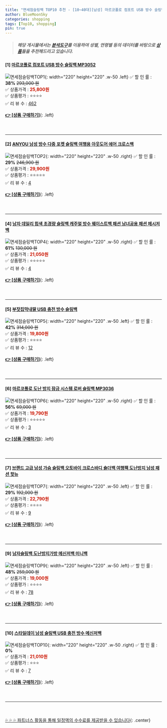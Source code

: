 ```yaml
---
title: "면세점슬링백 TOP10 추천 - [10~40대][남성] 마르코폴로 컴포트 USB 방수 슬링백 MP3052"
author: BlueMoonSky
categories: shopping
tags: [Top10, shopping]
pin: true
---
```


> ##### 해당 게시물에서는 [**분석도구**](https://itemscout.io/)를 이용하여 **성별**, **연령별** 등의 데이터를 바탕으로 [**상품**](https://link.coupang.com/a/baae76)들을 추천해드리고 있습니다.

#### [1] [마르코폴로 컴포트 USB 방수 슬링백 MP3052](https://link.coupang.com/re/AFFSDP?lptag=AF5964186&subid=bluemoonsky6999&pageKey=5547775990&traceid=V0-153&itemId=8756931947&vendorItemId=76043867153)
![면세점슬링백TOP1](https://thumbnail9.coupangcdn.com/thumbnails/remote/230x230ex/image/vendor_inventory/3425/8a76c9024d00a756d430b71b4d2672738af8f99606fc6813a4097f927779.jpg){: width="220" height="220" .w-50 .left}
✅ 할 인 률 : **38%** ~~<del class="base-price"> 293,000  </del>원~~<br>
✅ 상품가격 : <span style="color:#cb1400"> **25,800원** </span><br>
✅ 상품평가 : ⭐⭐⭐⭐<br>
✅ 리 뷰 수 : [462](https://link.coupang.com/re/AFFSDP?lptag=AF5964186&subid=bluemoonsky6999&pageKey=5547775990&traceid=V0-153&itemId=8756931947&vendorItemId=76043867153)<br>
<br>
[**👉  [상품 구매하기]**](https://link.coupang.com/re/AFFSDP?lptag=AF5964186&subid=bluemoonsky6999&pageKey=5547775990&traceid=V0-153&itemId=8756931947&vendorItemId=76043867153){: .left}
<br>
<br>
<br>

***

#### [2] [ANYOU 남성 방수 다중 포켓 슬링백 여행용 아웃도어 에어 크로스백](https://link.coupang.com/re/AFFSDP?lptag=AF5964186&subid=bluemoonsky6999&pageKey=7586408553&traceid=V0-153&itemId=20037352163&vendorItemId=87133797290)
![면세점슬링백TOP2](https://thumbnail8.coupangcdn.com/thumbnails/remote/230x230ex/image/vendor_inventory/e875/4ca6bf980ad77ee710109f5def1ed77e1e47e8b400392f8b2cb499ccfd0a.jpg){: width="220" height="220" .w-50 .right}
✅ 할 인 률 : **29%** ~~<del class="base-price"> 246,900  </del>원~~<br>
✅ 상품가격 : <span style="color:#cb1400"> **29,900원** </span><br>
✅ 상품평가 : ⭐⭐⭐⭐⭐<br>
✅ 리 뷰 수 : [4](https://link.coupang.com/re/AFFSDP?lptag=AF5964186&subid=bluemoonsky6999&pageKey=7586408553&traceid=V0-153&itemId=20037352163&vendorItemId=87133797290)<br>
<br>
[**👉  [상품 구매하기]**](https://link.coupang.com/re/AFFSDP?lptag=AF5964186&subid=bluemoonsky6999&pageKey=7586408553&traceid=V0-153&itemId=20037352163&vendorItemId=87133797290){: .left}
<br>
<br>
<br>

***

#### [4] [남자 데일리 힙색 초경량 슬링백 캐주얼 방수 웨이스트백 패션 남녀공용 패션 메시저백](https://link.coupang.com/re/AFFSDP?lptag=AF5964186&subid=bluemoonsky6999&pageKey=7608839587&traceid=V0-153&itemId=20146461983&vendorItemId=87239655083)
![면세점슬링백TOP4](https://thumbnail8.coupangcdn.com/thumbnails/remote/230x230ex/image/vendor_inventory/0d6c/d16c9d182863b8f8fe92dba97cbeaea2706cb467822a854c800dd0b2a19a.jpeg){: width="220" height="220" .w-50 .right}
✅ 할 인 률 : **61%** ~~<del class="base-price"> 130,000  </del>원~~<br>
✅ 상품가격 : <span style="color:#cb1400"> **21,050원** </span><br>
✅ 상품평가 : ⭐⭐⭐⭐⭐<br>
✅ 리 뷰 수 : [4](https://link.coupang.com/re/AFFSDP?lptag=AF5964186&subid=bluemoonsky6999&pageKey=7608839587&traceid=V0-153&itemId=20146461983&vendorItemId=87239655083)<br>
<br>
[**👉  [상품 구매하기]**](https://link.coupang.com/re/AFFSDP?lptag=AF5964186&subid=bluemoonsky6999&pageKey=7608839587&traceid=V0-153&itemId=20146461983&vendorItemId=87239655083){: .left}
<br>
<br>
<br>

***

#### [5] [부잣집막내딸 USB 충전 방수 슬링백](https://link.coupang.com/re/AFFSDP?lptag=AF5964186&subid=bluemoonsky6999&pageKey=7072126035&traceid=V0-153&itemId=17565279817&vendorItemId=84732622500)
![면세점슬링백TOP5](https://thumbnail8.coupangcdn.com/thumbnails/remote/230x230ex/image/vendor_inventory/7a6c/7ef2a50b9ed9d13e6a1d372229a24dc45fb1987d792ed87377b4965fcad0.jpg){: width="220" height="220" .w-50 .left}
✅ 할 인 률 : **42%** ~~<del class="base-price"> 314,000  </del>원~~<br>
✅ 상품가격 : <span style="color:#cb1400"> **19,800원** </span><br>
✅ 상품평가 : ⭐⭐⭐⭐<br>
✅ 리 뷰 수 : [12](https://link.coupang.com/re/AFFSDP?lptag=AF5964186&subid=bluemoonsky6999&pageKey=7072126035&traceid=V0-153&itemId=17565279817&vendorItemId=84732622500)<br>
<br>
[**👉  [상품 구매하기]**](https://link.coupang.com/re/AFFSDP?lptag=AF5964186&subid=bluemoonsky6999&pageKey=7072126035&traceid=V0-153&itemId=17565279817&vendorItemId=84732622500){: .left}
<br>
<br>
<br>

***

#### [6] [마르코폴로 도난 방지 잠금 시스템 로버 슬링백 MP3036](https://link.coupang.com/re/AFFSDP?lptag=AF5964186&subid=bluemoonsky6999&pageKey=1392278086&traceid=V0-153&itemId=2427718365&vendorItemId=70421712652)
![면세점슬링백TOP6](https://thumbnail6.coupangcdn.com/thumbnails/remote/230x230ex/image/retail/images/272330306991488-b0fcee44-e61a-4fc0-a0a9-00cbfbbeb73f.jpg){: width="220" height="220" .w-50 .right}
✅ 할 인 률 : **56%** ~~<del class="base-price"> 69,000  </del>원~~<br>
✅ 상품가격 : <span style="color:#cb1400"> **19,790원** </span><br>
✅ 상품평가 : ⭐⭐⭐⭐⭐<br>
✅ 리 뷰 수 : [3](https://link.coupang.com/re/AFFSDP?lptag=AF5964186&subid=bluemoonsky6999&pageKey=1392278086&traceid=V0-153&itemId=2427718365&vendorItemId=70421712652)<br>
<br>
[**👉  [상품 구매하기]**](https://link.coupang.com/re/AFFSDP?lptag=AF5964186&subid=bluemoonsky6999&pageKey=1392278086&traceid=V0-153&itemId=2427718365&vendorItemId=70421712652){: .left}
<br>
<br>
<br>

***

#### [7] [브랜드 고급 남성 가슴 슬링백 오토바이 크로스바디 숄더백 여행팩 도난방지 남성 패션 핫뉴](https://link.coupang.com/re/AFFSDP?lptag=AF5964186&subid=bluemoonsky6999&pageKey=6620862271&traceid=V0-153&itemId=15052515295&vendorItemId=87261471427)
![면세점슬링백TOP7](https://thumbnail8.coupangcdn.com/thumbnails/remote/230x230ex/image/vendor_inventory/0562/8187e89a8ff48e5c242536f5c48337b7f9d2001ded4e0e1c8eb013abd98c.jpg){: width="220" height="220" .w-50 .left}
✅ 할 인 률 : **29%** ~~<del class="base-price"> 192,000  </del>원~~<br>
✅ 상품가격 : <span style="color:#cb1400"> **22,790원** </span><br>
✅ 상품평가 : ⭐⭐⭐⭐<br>
✅ 리 뷰 수 : [9](https://link.coupang.com/re/AFFSDP?lptag=AF5964186&subid=bluemoonsky6999&pageKey=6620862271&traceid=V0-153&itemId=15052515295&vendorItemId=87261471427)<br>
<br>
[**👉  [상품 구매하기]**](https://link.coupang.com/re/AFFSDP?lptag=AF5964186&subid=bluemoonsky6999&pageKey=6620862271&traceid=V0-153&itemId=15052515295&vendorItemId=87261471427){: .left}
<br>
<br>
<br>

***

#### [9] [남자슬링백 도난방지가방 메신저백 미니백](https://link.coupang.com/re/AFFSDP?lptag=AF5964186&subid=bluemoonsky6999&pageKey=7052981517&traceid=V0-153&itemId=17467677071&vendorItemId=86123625323)
![면세점슬링백TOP9](https://thumbnail10.coupangcdn.com/thumbnails/remote/230x230ex/image/vendor_inventory/9078/913806fdfdd51d7e283bf2a2e3dac86f4d5104e2d73c4d1d6b6293b079a9.jpg){: width="220" height="220" .w-50 .left}
✅ 할 인 률 : **48%** ~~<del class="base-price"> 259,000  </del>원~~<br>
✅ 상품가격 : <span style="color:#cb1400"> **19,000원** </span><br>
✅ 상품평가 : ⭐⭐⭐⭐<br>
✅ 리 뷰 수 : [78](https://link.coupang.com/re/AFFSDP?lptag=AF5964186&subid=bluemoonsky6999&pageKey=7052981517&traceid=V0-153&itemId=17467677071&vendorItemId=86123625323)<br>
<br>
[**👉  [상품 구매하기]**](https://link.coupang.com/re/AFFSDP?lptag=AF5964186&subid=bluemoonsky6999&pageKey=7052981517&traceid=V0-153&itemId=17467677071&vendorItemId=86123625323){: .left}
<br>
<br>
<br>

***

#### [10] [스타일데이 남성 슬링백 USB 충전 방수 메신저백](https://link.coupang.com/re/AFFSDP?lptag=AF5964186&subid=bluemoonsky6999&pageKey=7216236462&traceid=V0-153&itemId=18275311676&vendorItemId=86494184422)
![면세점슬링백TOP10](https://thumbnail6.coupangcdn.com/thumbnails/remote/230x230ex/image/vendor_inventory/5c9b/bc0a3ce73bb3ebaf323db2eb7bf146b0ea31b9d740202665b437d07ed6be.png){: width="220" height="220" .w-50 .right}
✅ 할 인 률 : **0%** <br>
✅ 상품가격 : <span style="color:#cb1400"> **21,010원** </span><br>
✅ 상품평가 : ⭐⭐⭐<br>
✅ 리 뷰 수 : [7](https://link.coupang.com/re/AFFSDP?lptag=AF5964186&subid=bluemoonsky6999&pageKey=7216236462&traceid=V0-153&itemId=18275311676&vendorItemId=86494184422)<br>
<br>
[**👉  [상품 구매하기]**](https://link.coupang.com/re/AFFSDP?lptag=AF5964186&subid=bluemoonsky6999&pageKey=7216236462&traceid=V0-153&itemId=18275311676&vendorItemId=86494184422){: .left}
<br>
<br>
<br>

***
<br><br>[💦 💦 💦 파트너스 활동을 통해 일정액의 수수료를 제공받을 수 있습니다](https://link.coupang.com/a/baae76){: .center}